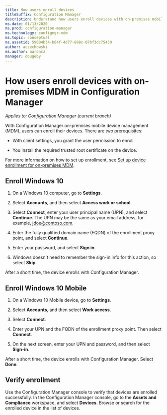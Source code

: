 ```yaml
---
title: How users enroll devices
titleSuffix: Configuration Manager
description: Understand how users enroll devices with on-premises mobile device management (MDM) in Configuration Manager.
ms.date: 01/13/2020
ms.prod: configuration-manager
ms.technology: configmgr-mdm
ms.topic: conceptual
ms.assetid: 59004b34-b64f-4d77-898c-07bf3dc75430
author: aczechowski
ms.author: aaroncz
manager: dougeby
---
```


# How users enroll devices with on-premises MDM in Configuration Manager

*Applies to: Configuration Manager (current branch)*

With Configuration Manager on-premises mobile device management (MDM), users can enroll their devices. There are two prerequisites:

- With client settings, you grant the user permission to enroll.

- You install the required trusted root certificate on the device.

For more information on how to set up enrollment, see [Set up device enrollment for on-premises MDM](../get-started/set-up-device-enrollment-on-premises-mdm.md).

## <a name="bkmk_enrollDesk"></a> Enroll Windows 10

1. On a Windows 10 computer, go to **Settings**.

1. Select **Accounts**, and then select **Access work or school**.

1. Select **Connect**, enter your user principal name (UPN), and select **Continue**. The UPN may be the same as your email address, for example, jdoe@contoso.com.

1. Enter the fully qualified domain name (FQDN) of the enrollment proxy point, and select **Continue**.

1. Enter your password, and select **Sign in**.

1. Windows doesn't need to remember the sign-in info for this action, so select **Skip**.

After a short time, the device enrolls with Configuration Manager.

## <a name="bkmk_enrollMob"></a> Enroll Windows 10 Mobile

1. On a Windows 10 Mobile device, go to **Settings**.

1. Select **Accounts**, and then select **Work access**.

1. Select **Connect**.

1. Enter your UPN and the FQDN of the enrollment proxy point. Then select **Connect**.

1. On the next screen, enter your UPN and password, and then select **Sign-in**.

After a short time, the device enrolls with Configuration Manager. Select **Done**.

## <a name="bkmk_verify"></a> Verify enrollment

Use the Configuration Manager console to verify that devices are enrolled successfully. In the Configuration Manager console, go to the **Assets and Compliance** workspace, and select **Devices**. Browse or search for the enrolled device in the list of devices.
